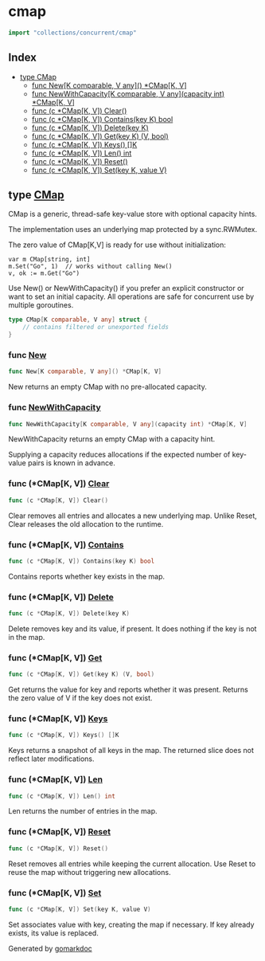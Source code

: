 <!-- Code generated by gomarkdoc. DO NOT EDIT -->

# cmap

```go
import "collections/concurrent/cmap"
```

## Index

- [type CMap](<#CMap>)
    - [func New\[K comparable, V any\]\(\) \*CMap\[K, V\]](<#New>)
    - [func NewWithCapacity\[K comparable, V any\]\(capacity int\) \*CMap\[K, V\]](<#NewWithCapacity>)
    - [func \(c \*CMap\[K, V\]\) Clear\(\)](<#CMap[K, V].Clear>)
    - [func \(c \*CMap\[K, V\]\) Contains\(key K\) bool](<#CMap[K, V].Contains>)
    - [func \(c \*CMap\[K, V\]\) Delete\(key K\)](<#CMap[K, V].Delete>)
    - [func \(c \*CMap\[K, V\]\) Get\(key K\) \(V, bool\)](<#CMap[K, V].Get>)
    - [func \(c \*CMap\[K, V\]\) Keys\(\) \[\]K](<#CMap[K, V].Keys>)
    - [func \(c \*CMap\[K, V\]\) Len\(\) int](<#CMap[K, V].Len>)
    - [func \(c \*CMap\[K, V\]\) Reset\(\)](<#CMap[K, V].Reset>)
    - [func \(c \*CMap\[K, V\]\) Set\(key K, value V\)](<#CMap[K, V].Set>)


<a name="CMap"></a>
## type [CMap](<https://github.com/khavishbhundoo/collections/blob/main/concurrent/cmap/cmap.go#L18-L23>)

CMap is a generic, thread\-safe key\-value store with optional capacity hints.

The implementation uses an underlying map protected by a sync.RWMutex.

The zero value of CMap\[K,V\] is ready for use without initialization:

```
var m CMap[string, int]
m.Set("Go", 1)  // works without calling New()
v, ok := m.Get("Go")
```

Use New\(\) or NewWithCapacity\(\) if you prefer an explicit constructor or want to set an initial capacity. All operations are safe for concurrent use by multiple goroutines.

```go
type CMap[K comparable, V any] struct {
    // contains filtered or unexported fields
}
```

<a name="New"></a>
### func [New](<https://github.com/khavishbhundoo/collections/blob/main/concurrent/cmap/cmap.go#L26>)

```go
func New[K comparable, V any]() *CMap[K, V]
```

New returns an empty CMap with no pre\-allocated capacity.

<a name="NewWithCapacity"></a>
### func [NewWithCapacity](<https://github.com/khavishbhundoo/collections/blob/main/concurrent/cmap/cmap.go#L37>)

```go
func NewWithCapacity[K comparable, V any](capacity int) *CMap[K, V]
```

NewWithCapacity returns an empty CMap with a capacity hint.

Supplying a capacity reduces allocations if the expected number of key\-value pairs is known in advance.

<a name="CMap[K, V].Clear"></a>
### func \(\*CMap\[K, V\]\) [Clear](<https://github.com/khavishbhundoo/collections/blob/main/concurrent/cmap/cmap.go#L117>)

```go
func (c *CMap[K, V]) Clear()
```

Clear removes all entries and allocates a new underlying map. Unlike Reset, Clear releases the old allocation to the runtime.

<a name="CMap[K, V].Contains"></a>
### func \(\*CMap\[K, V\]\) [Contains](<https://github.com/khavishbhundoo/collections/blob/main/concurrent/cmap/cmap.go#L77>)

```go
func (c *CMap[K, V]) Contains(key K) bool
```

Contains reports whether key exists in the map.

<a name="CMap[K, V].Delete"></a>
### func \(\*CMap\[K, V\]\) [Delete](<https://github.com/khavishbhundoo/collections/blob/main/concurrent/cmap/cmap.go#L70>)

```go
func (c *CMap[K, V]) Delete(key K)
```

Delete removes key and its value, if present. It does nothing if the key is not in the map.

<a name="CMap[K, V].Get"></a>
### func \(\*CMap\[K, V\]\) [Get](<https://github.com/khavishbhundoo/collections/blob/main/concurrent/cmap/cmap.go#L57>)

```go
func (c *CMap[K, V]) Get(key K) (V, bool)
```

Get returns the value for key and reports whether it was present. Returns the zero value of V if the key does not exist.

<a name="CMap[K, V].Keys"></a>
### func \(\*CMap\[K, V\]\) [Keys](<https://github.com/khavishbhundoo/collections/blob/main/concurrent/cmap/cmap.go#L93>)

```go
func (c *CMap[K, V]) Keys() []K
```

Keys returns a snapshot of all keys in the map. The returned slice does not reflect later modifications.

<a name="CMap[K, V].Len"></a>
### func \(\*CMap\[K, V\]\) [Len](<https://github.com/khavishbhundoo/collections/blob/main/concurrent/cmap/cmap.go#L85>)

```go
func (c *CMap[K, V]) Len() int
```

Len returns the number of entries in the map.

<a name="CMap[K, V].Reset"></a>
### func \(\*CMap\[K, V\]\) [Reset](<https://github.com/khavishbhundoo/collections/blob/main/concurrent/cmap/cmap.go#L105>)

```go
func (c *CMap[K, V]) Reset()
```

Reset removes all entries while keeping the current allocation. Use Reset to reuse the map without triggering new allocations.

<a name="CMap[K, V].Set"></a>
### func \(\*CMap\[K, V\]\) [Set](<https://github.com/khavishbhundoo/collections/blob/main/concurrent/cmap/cmap.go#L46>)

```go
func (c *CMap[K, V]) Set(key K, value V)
```

Set associates value with key, creating the map if necessary. If key already exists, its value is replaced.

Generated by [gomarkdoc](<https://github.com/princjef/gomarkdoc>)